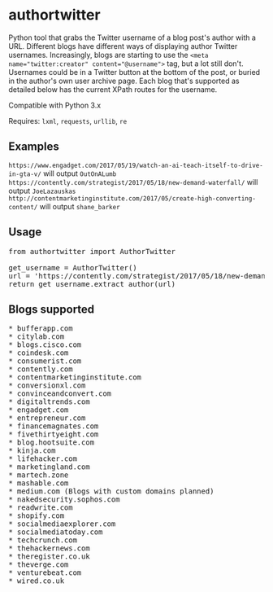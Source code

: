 # authortwitter
Python tool that grabs the Twitter username of a blog post's author with a URL.
Different blogs have different ways of displaying author Twitter usernames. Increasingly, blogs are starting to use the `<meta name="twitter:creator" content="@username">` tag, but a lot still don't. Usernames could be in a Twitter button at the bottom of the post, or buried in the author's own user archive page. Each blog that's supported as detailed below has the current XPath routes for the username.

Compatible with Python 3.x

Requires:
`lxml`, `requests`, `urllib`, `re`

## Examples
`https://www.engadget.com/2017/05/19/watch-an-ai-teach-itself-to-drive-in-gta-v/` will output `OutOnALumb`
`https://contently.com/strategist/2017/05/18/new-demand-waterfall/` will output `JoeLazauskas`
`http://contentmarketinginstitute.com/2017/05/create-high-converting-content/` will output `shane_barker`

## Usage
<pre>
from authortwitter import AuthorTwitter

get_username = AuthorTwitter()
url = 'https://contently.com/strategist/2017/05/18/new-demand-waterfall/'
return get_username.extract_author(url)
</pre>

## Blogs supported
<pre>
* bufferapp.com
* citylab.com
* blogs.cisco.com
* coindesk.com
* consumerist.com
* contently.com
* contentmarketinginstitute.com
* conversionxl.com
* convinceandconvert.com
* digitaltrends.com
* engadget.com
* entrepreneur.com
* financemagnates.com
* fivethirtyeight.com
* blog.hootsuite.com
* kinja.com
* lifehacker.com
* marketingland.com
* martech.zone
* mashable.com
* medium.com (Blogs with custom domains planned)
* nakedsecurity.sophos.com
* readwrite.com
* shopify.com
* socialmediaexplorer.com
* socialmediatoday.com
* techcrunch.com
* thehackernews.com
* theregister.co.uk
* theverge.com
* venturebeat.com
* wired.co.uk
</pre>
